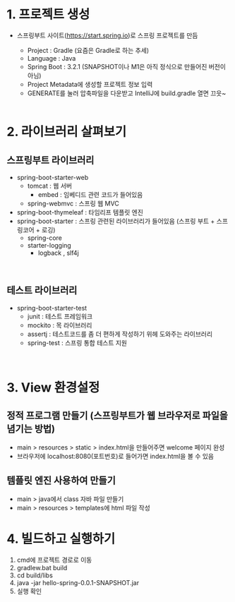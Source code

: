 # 1. 프로젝트 생성
- 스프링부트 사이트(https://start.spring.io)로 스프링 프로젝트를 만듬
    - Project : Gradle (요즘은 Gradle로 하는 추세)
    - Language : Java
    - Spring Boot : 3.2.1 (SNAPSHOT이나 M1은 아직 정식으로 만들어진 버전이 아님)
    - Project Metadata에 생성할 프로젝트 정보 입력
    - GENERATE를 눌러 압축파일을 다운받고 IntelliJ에 build.gradle 열면 끄읏~

    <br/>

# 2. 라이브러리 살펴보기
## 스프링부트 라이브러리
- spring-boot-starter-web
    - tomcat : 웹 서버
        - embed : 임베디드 관련 코드가 들어있음
    - spring-webmvc : 스프링 웹 MVC
- spring-boot-thymeleaf : 타임리프 템플릿 엔진
- spring-boot-starter : 스프링 관련된 라이브러리가 들어있음 (스프링 부트 + 스프링코어 + 로깅)
    - spring-core
    - starter-logging
        - logback , slf4j
<br/>

## 테스트 라이브러리
- spring-boot-starter-test
    - junit : 테스트 프레임워크
    - mockito : 목 라이브러리
    - assertj : 테스트코드를 좀 더 편하게 작성하기 위헤 도와주는 라이브러리
    - spring-test : 스프링 통합 테스트 지원

<br/>

# 3. View 환경설정
## 정적 프로그램 만들기 (스프링부트가 웹 브라우저로 파일을 념기는 방법)
- main > resources > static > index.html을 만들어주면 welcome 페이지 완성
- 브라우저에 localhost:8080(포트번호)로 들어가면 index.html을 볼 수 있음
## 템플릿 엔진 사용하여 만들기
- main > java에서 class 자바 파일 만들기
- main > resources > templates에 html 파일 작성

# 4. 빌드하고 실행하기
1. cmd에 프로젝트 경로로 이동
2. gradlew.bat build
3. cd build/libs
4. java -jar hello-spring-0.0.1-SNAPSHOT.jar
5. 실행 확인